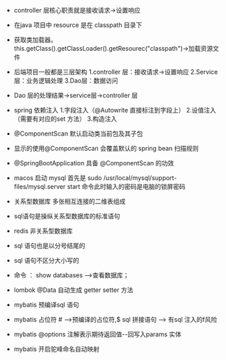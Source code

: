 - controller 层核心职责就是接收请求->设置响应
- 在java 项目中 resource 是在 classpath 目录下
- 获取类加载器。this.getClass().getClassLoader().getResourec("classpath")->加载资源文件
- 后端项目一般都是三层架构 1.controller 层：接收请求->设置响应 2.Service层：业务逻辑处理 3.Dao层：数据访问
- Dao 层的处理结果->service层->controller 层
- spring 依赖注入 1.字段注入（@Autowrite 直接标注到字段上） 2.设值注入（需要有对应的set 方法） 3.构造注入
- @ComponentScan 默认启动类当前包及其子包
- 显示的使用@ComponentScan 会覆盖默认的 spring bean 扫描规则
- @SpringBootApplication 具备 @ComponentScan 的功效
- macos 启动 mysql 首先是 sudo /usr/local/mysql/support-files/mysql.server start 命令此时输入的密码是电脑的锁屏密码
- 关系型数据库 多张相互连接的二维表组成
- sql语句是操纵关系型数据库的标准语句
- redis 非关系型数据库
- sql 语句也是以分号结尾的
- sql 语句不区分大小写的
- 命令 ： show databases -->查看数据库；
- lombok @Data 自动生成 getter setter 方法

- mybatis 预编译sql 语句
- mybatis 占位符 # -->预编译的占位符,$ sql 拼接语句 --> 有sql 注入的f风险
- mybatis @options 注解表示期待返回值--回写入params 实体
- mybatis 开启驼峰命名自动映射